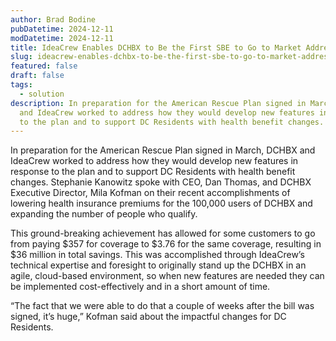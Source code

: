 ```yaml
---
author: Brad Bodine
pubDatetime: 2024-12-11
modDatetime: 2024-12-11
title: IdeaCrew Enables DCHBX to Be the First SBE to Go to Market Address the 2021 American Rescue Plan and Deliver DC Resident Savings
slug: ideacrew-enables-dchbx-to-be-the-first-sbe-to-go-to-market-address-the-2021-american-rescue-plan-and-deliver-dc-resident-savings
featured: false
draft: false
tags:
  - solution
description: In preparation for the American Rescue Plan signed in March, DCHBX
  and IdeaCrew worked to address how they would develop new features in response
  to the plan and to support DC Residents with health benefit changes.
---
```


In preparation for the American Rescue Plan signed in March, DCHBX and IdeaCrew worked to address how they would develop new features in response to the plan and to support DC Residents with health benefit changes. Stephanie Kanowitz spoke with CEO, Dan Thomas, and DCHBX Executive Director, Mila Kofman on their recent accomplishments of lowering health insurance premiums for the 100,000 users of DCHBX and expanding the number of people who qualify.

This ground-breaking achievement has allowed for some customers to go from paying $357 for coverage to $3.76 for the same coverage, resulting in $36 million in total savings. This was accomplished through IdeaCrew’s technical expertise and foresight to originally stand up the DCHBX in an agile, cloud-based environment, so when new features are needed they can be implemented cost-effectively and in a short amount of time.

“The fact that we were able to do that a couple of weeks after the bill was signed, it’s huge,” Kofman said about the impactful changes for DC Residents.
